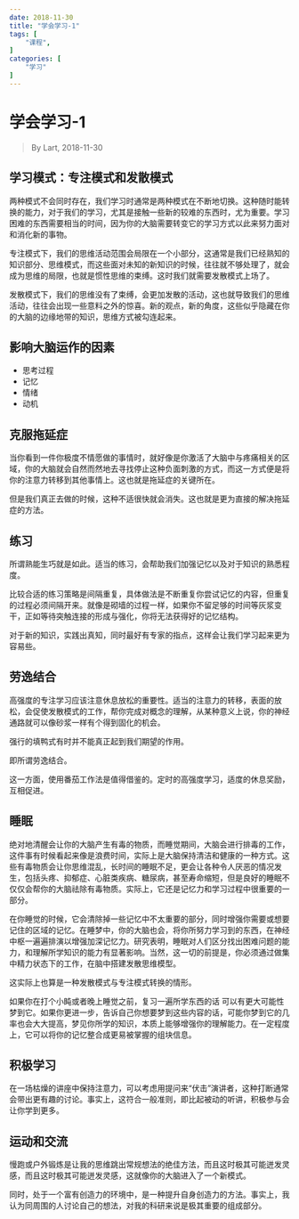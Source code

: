 ```yaml
---
date: 2018-11-30
title: "学会学习-1"
tags: [
    "课程",
]
categories: [
    "学习"
]
---
```


# 学会学习-1

> By Lart, 2018-11-30

## 学习模式：专注模式和发散模式

两种模式不会同时存在，我们学习时通常是两种模式在不断地切换。这种随时能转换的能力，对于我们的学习，尤其是接触一些新的较难的东西时，尤为重要。学习困难的东西需要相当的时间，因为你的大脑需要转变它的学习方式以此来努力面对和消化新的事物。

专注模式下，我们的思维活动范围会局限在一个小部分，这通常是我们已经熟知的知识部分、思维模式，而这些面对未知的新知识的时候，往往就不够处理了，就会成为思维的局限，也就是惯性思维的束缚。这时我们就需要发散模式上场了。

发散模式下，我们的思维没有了束缚，会更加发散的活动，这也就导致我们的思维活动，往往会出现一些意料之外的惊喜。新的观点，新的角度，这些似乎隐藏在你的大脑的边缘地带的知识，思维方式被勾连起来。

## 影响大脑运作的因素

* 思考过程
* 记忆
* 情绪
* 动机

## 克服拖延症

当你看到一件你极度不情愿做的事情时，就好像是你激活了大脑中与疼痛相关的区域，你的大脑就会自然而然地去寻找停止这种负面刺激的方式，而这一方式便是将你的注意力转移到其他事情上。这也就是拖延症的关键所在。

但是我们真正去做的时候，这种不适很快就会消失。这也就是更为直接的解决拖延症的方法。

## 练习

所谓熟能生巧就是如此。适当的练习，会帮助我们加强记忆以及对于知识的熟悉程度。

比较合适的练习策略是间隔重复，具体做法是不断重复你尝试记忆的内容，但重复的过程必须间隔开来。就像是砌墙的过程一样，如果你不留足够的时间等灰浆变干，正如等待突触连接的形成与强化，你将无法获得好的记忆结构。

对于新的知识，实践出真知，同时最好有专家的指点，这样会让我们学习起来更为容易些。

## 劳逸结合

高强度的专注学习应该注意休息放松的重要性。适当的注意力的转移，表面的放松，会促使发散模式的工作，帮你完成对概念的理解，从某种意义上说，你的神经通路就可以像砂浆一样有个得到固化的机会。

强行的填鸭式有时并不能真正起到我们期望的作用。

即所谓劳逸结合。

这一方面，使用番茄工作法是值得借鉴的。定时的高强度学习，适度的休息奖励，互相促进。

## 睡眠

绝对地清醒会让你的大脑产生有毒的物质，而睡觉期间，大脑会进行排毒的工作，这件事有时候看起来像是浪费时间，实际上是大脑保持清洁和健康的一种方式。这些有毒物质会让你思维混乱，长时间的睡眠不足，更会让各种令人厌恶的情况发生，包括头疼、抑郁症、心脏类疾病、糖尿病，甚至寿命缩短，但是良好的睡眠不仅仅会帮你的大脑祛除有毒物质。实际上，它还是记忆力和学习过程中很重要的一部分。

在你睡觉的时候，它会清除掉一些记忆中不太重要的部分，同时增强你需要或想要记住的区域的记忆。在睡梦中，你的大脑也会，将你所努力学习到的东西，在神经中枢一遍遍排演以增强加深记忆力。研究表明，睡眠对人们区分找出困难问题的能力，和理解所学知识的能力有显著影响。当然，这一切的前提是，你必须通过做集中精力状态下的工作，在脑中搭建发散思维模型。

这实际上也算是一种发散模式与专注模式转换的情形。

如果你在打个小盹或者晚上睡觉之前，复习一遍所学东西的话 可以有更大可能性梦到它。如果你更进一步，告诉自己你想要梦到这些内容的话，可能你梦到它的几率也会大大提高，梦见你所学的知识，本质上能够增强你的理解能力。在一定程度上，它可以将你的记忆整合成更易被掌握的组块信息。

## 积极学习

在一场枯燥的讲座中保持注意力，可以考虑用提问来“伏击”演讲者，这种打断通常会带出更有趣的讨论。事实上，这符合一般准则，即比起被动的听讲，积极参与会让你学到更多。

## 运动和交流

慢跑或户外锻炼是让我的思维跳出常规想法的绝佳方法，而且这时极其可能迸发灵感，而且这时极其可能迸发灵感，这就像你的大脑进入了一个新模式。

同时，处于一个富有创造力的环境中，是一种提升自身创造力的方法。事实上，我认为同周围的人讨论自己的想法，对我的科研来说是极其重要的组成部分。
